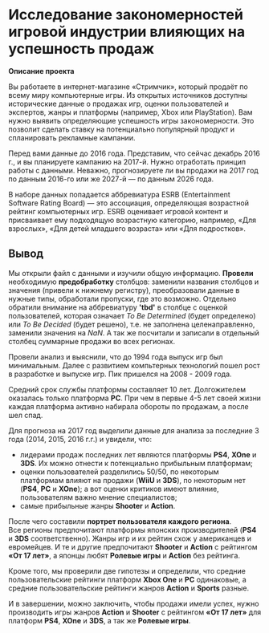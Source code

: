 # Исследование закономерностей игровой индустрии влияющих на успешность продаж

__Описание проекта__

Вы работаете в интернет-магазине «Стримчик», который продаёт по всему миру компьютерные игры. Из открытых источников доступны исторические данные о продажах игр, оценки пользователей и экспертов, жанры и платформы (например, Xbox или PlayStation). Вам нужно выявить определяющие успешность игры закономерности. Это позволит сделать ставку на потенциально популярный продукт и спланировать рекламные кампании.

Перед вами данные до 2016 года. Представим, что сейчас декабрь 2016 г., и вы планируете кампанию на 2017-й. Нужно отработать принцип работы с данными. Неважно, прогнозируете ли вы продажи на 2017 год по данным 2016-го или же 2027-й — по данным 2026 года.

В наборе данных попадается аббревиатура ESRB (Entertainment Software Rating Board) — это ассоциация, определяющая возрастной рейтинг компьютерных игр. ESRB оценивает игровой контент и присваивает ему подходящую возрастную категорию, например, «Для взрослых», «Для детей младшего возраста» или «Для подростков».


##

## Вывод

Мы открыли файл с данными и изучили общую информацию. __Провели__ необходимую __предобработку__ столбцов: заменили названия столбцов и значения (привели к нижнему регистру), преобразовали данные в нужные типы, обработали пропуски, где это возможно.
Отдельно обратили внимание на аббревиатуру __'tbd'__ в столбце с оценкой пользователей, которая означает *To Be Determined* (будет определено) или *To Be Decided* (будет решено), т.е. не заполнена целенаправленно, заменили значения на *NaN*. А так же посчитали и записали в отдельный столбец суммарные продажи во всех регионах.

Провели анализ и выяснили, что до 1994 года выпуск игр был минимальным. Далее с развитием компьтерных технологий пошел рост в разработке и выпуске игр. Пик пришелся на 2008 - 2009 года.

Средний срок службы платформы составляет 10 лет. Долгожителем оказалась только платформа __PC__. При чем в первые 4-5 лет своей жизни каждая платформа активно набирала обороты по продажам, а после шел спад.

Для прогноза на 2017 год выделили данные для анализа за последние 3 года (2014, 2015, 2016 г.г.) и увидели, что: 
- лидерами продаж последних лет являются платформы **PS4**, **XOne** и **3DS**. Их можно отнести к потенциально прибыльным платформам; 
- оценки пользователей разделились 50/50, по некоторым платформам влияют на продажи (**WiiU** и **3DS**), по некоторым нет (__PS4__, __PC__ и __XOne__); а вот оценки критиков имеют влияние, пользователям важно мнение специалистов;
- самые прибыльные жанры __Shooter__ и __Action__.

После чего составили __портрет пользователя каждого региона__. <br>
Все регионы предпочитают платформы японских производителей (__PS4__ и __3DS__ соответственно). Жанры игр и их рейтин схож у американцев и евромейцев. И те и другие предпочитают __Shooter__ и __Action__ с рейтингом __«От 17 лет»__, а японцы любят __Ролевые игры__ и __Action__ без рейтинга. 

Кроме того, мы проверили две гипотезы и определили, что средние пользовательские рейтинги платформ __Xbox One__ и __PC__ одинаковые, а средние пользовательские рейтинги жанров __Action__ и __Sports__ разные.

И в завершении, можно заключить, чтобы продажи имели успех, нужно производить игры жанров __Action__ и __Shooter__ с рейтингом __«От 17 лет»__ для платформ **PS4**, **XOne** и **3DS**, а так же __Ролевые игры__.
